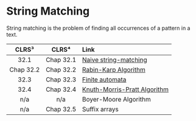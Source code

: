 # String Matching

String matching is the problem of finding all occurrences of a pattern in a text. 

| **CLRS³** | **CLRS⁴** | **Link** |
|:---:|:---:|:---|
| 32.1 | Chap 32.1 | [Naive string-matching](https://github.com/pl3onasm/AADS/tree/main/algorithms/string-matching/naive-matching)
| Chap 32.2 | Chap 32.2 | [Rabin-Karp Algorithm](https://github.com/pl3onasm/AADS/tree/main/algorithms/string-matching/rabin-karp)
| 32.3 | Chap 32.3 | [Finite automata](https://github.com/pl3onasm/AADS/tree/main/algorithms/string-matching/finite-automata)
| 32.4 | Chap 32.4 | [Knuth-Morris-Pratt Algorithm](https://github.com/pl3onasm/AADS/tree/main/algorithms/string-matching/knuth-morris-pratt)
| n/a | n/a | Boyer-Moore Algorithm
| n/a | Chap 32.5 | Suffix arrays
